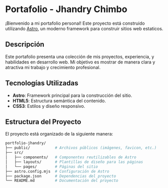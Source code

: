 # Portafolio - Jhandry Chimbo

¡Bienvenido a mi portafolio personal! Este proyecto está construido utilizando [Astro](https://astro.build/), un moderno framework para construir sitios web estaticos.

## Descripción

Este portafolio presenta una colección de mis proyectos, experiencia, y habilidades en desarrollo web. Mi objetivo es mostrar de manera clara y atractiva mi trabajo y crecimiento profesional.

## Tecnologías Utilizadas

- **Astro**: Framework principal para la construcción del sitio.
- **HTML5**: Estructura semántica del contenido.
- **CSS3**: Estilos y diseño responsivo.


## Estructura del Proyecto

El proyecto está organizado de la siguiente manera:

```bash
portfolio-jhandry/
├── public/           # Archivos públicos (imágenes, favicon, etc.)
├── src/
│   ├── components/   # Componentes reutilizables de Astro
│   ├── layouts/      # Plantillas de diseño para las páginas
│   └── pages/        # Páginas del sitio
├── astro.config.mjs  # Configuración de Astro
├── package.json      # Dependencias del proyecto
└── README.md         # Documentación del proyecto

